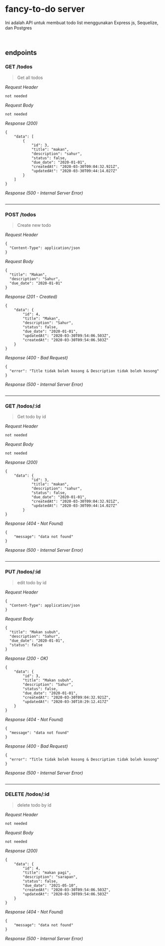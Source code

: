 # fancy-to-do server
Ini adalah API untuk membuat todo list menggunakan Express js, Sequelize, dan Postgres

&nbsp;

## endpoints

### GET /todos
> Get all todos

_Request Header_
```
not needed
```

_Request Body_
```
not needed
```

_Response (200)_
```
{
    "data": [
        {
            "id": 3,
            "title": "makan",
            "description": "sahur",
            "status": false,
            "due_date": "2020-01-01",
            "createdAt": "2020-03-30T09:04:32.921Z",
            "updatedAt": "2020-03-30T09:44:14.027Z"
        }
    ]
}
```

_Response (500 - Internal Server Error)_
```
```

---
### POST /todos
> Create new todo

_Request Header_
```
{
  "Content-Type": application/json
}
```

_Request Body_
```
{
  "title": "Makan",
  "description": "Sahur",
  "due_date": "2020-01-01"
}
```

_Response (201 - Created)_
```
{
    "data": {
        "id": 4,
        "title": "Makan",
        "description": "Sahur",
        "status": false,
        "due_date": "2020-01-01",
        "updatedAt": "2020-03-30T09:54:06.503Z",
        "createdAt": "2020-03-30T09:54:06.503Z"
    }
}
```

_Response (400 - Bad Request)_
```
{
  "error": "Title tidak boleh kosong & Description tidak boleh kosong"
}
```

_Response (500 - Internal Server Error)_
```
```

---
### GET /todos/:id
> Get todo by id

_Request Header_
```
not needed
```

_Request Body_
```
not needed
```

_Response (200)_
```
{
    "data": {
            "id": 3,
            "title": "makan",
            "description": "sahur",
            "status": false,
            "due_date": "2020-01-01",
            "createdAt": "2020-03-30T09:04:32.921Z",
            "updatedAt": "2020-03-30T09:44:14.027Z"
        }    
}
```

_Response (404 - Not Found)_
```
{
    "message": "data not found"
}
```

_Response (500 - Internal Server Error)_
```
```

---
### PUT /todos/:id
> edit todo by id

_Request Header_
```
{
  "Content-Type": application/json
}
```

_Request Body_
```
{
  "title": "Makan subuh",
  "description": "Sahur",
  "due_date": "2020-01-01",
  "status": false
}
```

_Response (200 - OK)_
```
{
    "data": {
        "id": 3,
        "title": "Makan subuh",
        "description": "Sahur",
        "status": false,
        "due_date": "2020-01-01",
        "createdAt": "2020-03-30T09:04:32.921Z",
        "updatedAt": "2020-03-30T10:29:12.417Z"
    }
}
```

_Response (404 - Not Found)_
```
{
  "message": "data not found"
}
```

_Response (400 - Bad Request)_
```
{
  "error": "Title tidak boleh kosong & Description tidak boleh kosong"
}
```

_Response (500 - Internal Server Error)_
```
```

---
### DELETE /todos/:id
> delete todo by id

_Request Header_
```
not needed
```

_Request Body_
```
not needed
```

_Response (200)_
```
{
    "data": {
        "id": 4,
        "title": "makan pagi",
        "description": "sarapan",
        "status": false,
        "due_date": "2021-05-10",
        "createdAt": "2020-03-30T09:54:06.503Z",
        "updatedAt": "2020-03-30T09:54:06.503Z"
    }
}
```

_Response (404 - Not Found)_
```
{
    "message": "data not found"
}
```

_Response (500 - Internal Server Error)_
```
```

